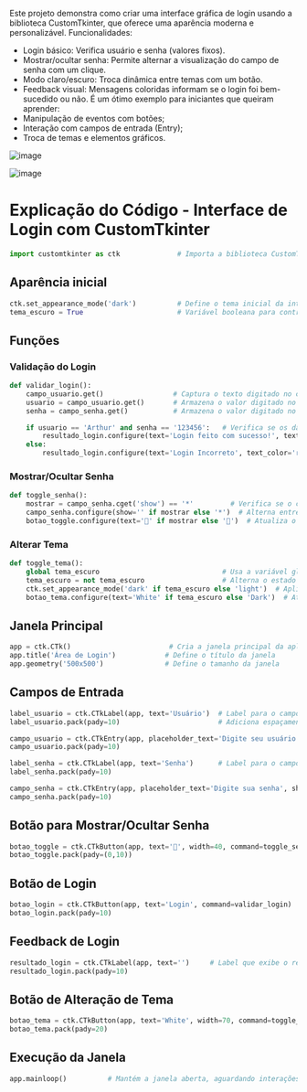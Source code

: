 
Este projeto demonstra como criar uma interface gráfica de login usando a biblioteca CustomTkinter, que oferece uma aparência moderna e personalizável.
Funcionalidades:
- Login básico: Verifica usuário e senha (valores fixos).
- Mostrar/ocultar senha: Permite alternar a visualização do campo de senha com um clique.
- Modo claro/escuro: Troca dinâmica entre temas com um botão.
- Feedback visual: Mensagens coloridas informam se o login foi bem-sucedido ou não.
É um ótimo exemplo para iniciantes que queiram aprender:
- Manipulação de eventos com botões;
- Interação com campos de entrada (Entry);
- Troca de temas e elementos gráficos.



![image](https://github.com/user-attachments/assets/80d120cc-8959-4b3a-94b6-106d6a5c5aef)


![image](https://github.com/user-attachments/assets/ab61ae94-06bf-417b-aea9-cdca31fbad93)













# Explicação do Código - Interface de Login com CustomTkinter

```python
import customtkinter as ctk              # Importa a biblioteca CustomTkinter para criar interfaces gráficas modernas
```

## Aparência inicial

```python
ctk.set_appearance_mode('dark')          # Define o tema inicial da interface como escuro (dark mode)
tema_escuro = True                       # Variável booleana para controlar o estado do tema
```

## Funções

### Validação do Login

```python
def validar_login():
    campo_usuario.get()                 # Captura o texto digitado no campo do usuário (linha redundante)
    usuario = campo_usuario.get()       # Armazena o valor digitado no campo de usuário
    senha = campo_senha.get()           # Armazena o valor digitado no campo de senha

    if usuario == 'Arthur' and senha == '123456':   # Verifica se os dados correspondem
        resultado_login.configure(text='Login feito com sucesso!', text_color='green')  # Mensagem de sucesso
    else:
        resultado_login.configure(text='Login Incorreto', text_color='red')             # Mensagem de erro
```

### Mostrar/Ocultar Senha

```python
def toggle_senha():
    mostrar = campo_senha.cget('show') == '*'         # Verifica se o campo de senha está oculto com '*'
    campo_senha.configure(show='' if mostrar else '*')  # Alterna entre mostrar e ocultar a senha
    botao_toggle.configure(text='🙈' if mostrar else '🙉')  # Atualiza o ícone do botão
```

### Alterar Tema

```python
def toggle_tema():
    global tema_escuro                              # Usa a variável global para controle
    tema_escuro = not tema_escuro                   # Alterna o estado do tema
    ctk.set_appearance_mode('dark' if tema_escuro else 'light')  # Aplica o tema
    botao_tema.configure(text='White' if tema_escuro else 'Dark')  # Atualiza o texto do botão
```

## Janela Principal

```python
app = ctk.CTk()                        # Cria a janela principal da aplicação
app.title('Área de Login')            # Define o título da janela
app.geometry('500x500')               # Define o tamanho da janela
```

## Campos de Entrada

```python
label_usuario = ctk.CTkLabel(app, text='Usuário')  # Label para o campo do usuário
label_usuario.pack(pady=10)                        # Adiciona espaçamento ao redor

campo_usuario = ctk.CTkEntry(app, placeholder_text='Digite seu usuário')  # Campo para digitar o usuário
campo_usuario.pack(pady=10)

label_senha = ctk.CTkLabel(app, text='Senha')      # Label para o campo de senha
label_senha.pack(pady=10)

campo_senha = ctk.CTkEntry(app, placeholder_text='Digite sua senha', show='*')  # Campo de senha com ocultação
campo_senha.pack(pady=10)
```

## Botão para Mostrar/Ocultar Senha

```python
botao_toggle = ctk.CTkButton(app, text='🙉', width=40, command=toggle_senha)  # Botão que alterna visibilidade da senha
botao_toggle.pack(pady=(0,10))
```

## Botão de Login

```python
botao_login = ctk.CTkButton(app, text='Login', command=validar_login)  # Botão para efetuar login
botao_login.pack(pady=10)
```

## Feedback de Login

```python
resultado_login = ctk.CTkLabel(app, text='')     # Label que exibe o resultado do login (sucesso ou erro)
resultado_login.pack(pady=10)
```

## Botão de Alteração de Tema

```python
botao_tema = ctk.CTkButton(app, text='White', width=70, command=toggle_tema)  # Botão para mudar o tema (escuro/claro)
botao_tema.pack(pady=20)
```

## Execução da Janela

```python
app.mainloop()          # Mantém a janela aberta, aguardando interações do usuário
```
